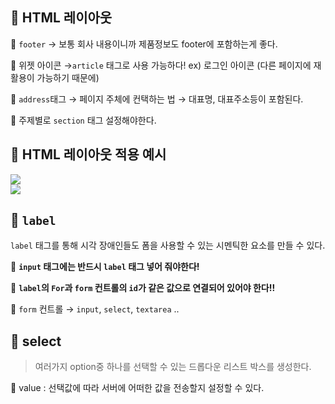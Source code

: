 ## 📌 HTML 레이아웃

🧷 `footer` → 보통 회사 내용이니까 제품정보도 footer에 포함하는게 좋다.

🧷 위젯 아이콘  →`article` 태그로 사용 가능하다! ex) 로그인 아이콘 (다른 페이지에 재활용이 가능하기 때문에) 

🧷 `address`태그 → 페이지 주체에 컨택하는 법 → 대표명, 대표주소등이 포함된다.

🧷 주제별로 `section` 태그 설정해야한다.
<br>

## 📌 HTML 레이아웃 적용 예시
<img src="layout1.png">
<br>
<img src="layout2.png">

<br>

## 📌 `label`

  `label` 태그를 통해 시각 장애인들도 폼을 사용할 수 있는 시멘틱한  요소를 만들 수 있다.

🧷 **`input` 태그에는 반드시 `label` 태그 넣어 줘야한다!**

🧷 **`label`의 `For`과 `form` 컨트롤의 `id`가 같은 값으로 연결되어 있어야 한다!!**

🧷 `form` 컨트롤 → `input`, `select`, `textarea` ..
<br>


## 📌 select

>여러가지 option중 하나를 선택할 수 있는 드롭다운 리스트 박스를 생성한다.

🧷 value : 선택값에 따라 서버에 어떠한 값을 전송할지 설정할 수 있다.